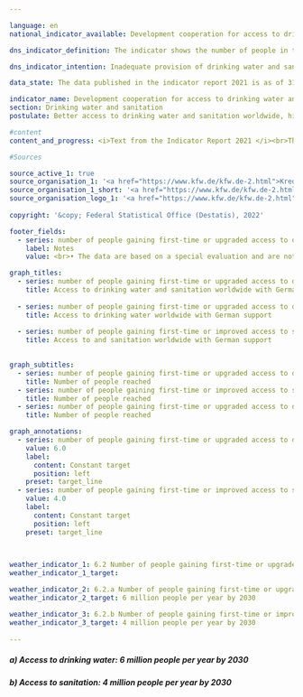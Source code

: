 ```yaml
---

language: en    
national_indicator_available: Development cooperation for access to drinking water and sanitation    

dns_indicator_definition: The indicator shows the number of people in the relevant reference year who obtained first-time or improved access to drinking water (6.2.a) and/or sanitation (6.2.b) as a direct result of German support.    

dns_indicator_intention: Inadequate provision of drinking water and sanitary facilities has far-reaching consequences for human nutrition and health.<br>The target of the German Government is that ten million people worldwide should, with German support, obtain access to drinking water and sanitation each year up to 2030. This target has now been further refined, and now six million people worldwide are to obtain access to drinking water with German support each year until 2030, while four million people in the world are to obtain access to sanitation each year with German support.    

data_state: The data published in the indicator report 2021 is as of 31.12.2020. The data shown on the DNS-Online-Platform is updated regularly, so that more current data may be available online than published in the indicator report 2021.    

indicator_name: Development cooperation for access to drinking water and sanitation    
section: Drinking water and sanitation    
postulate: Better access to drinking water and sanitation worldwide, higher (safer) quality    

#content     
content_and_progress: <i>Text from the Indicator Report 2021 </i><br>The indicator is based on data from the Kreditanstalt für Wiederaufbau (KfW) and only measures the number of people reached through its support. Measures taken by other parties, such as the Deutsche Gesellschaft für Internationale Zusammenarbeit (GIZ), Länder and private aid agencies, are not taken into account. The indicator is based exclusively on the planned scope of new funding commitments for drinking water and sanitation projects at the time of submission of the programme proposal to the Federal Ministry for Economic Cooperation and Development. The KfW assesses the number of people who, following completion of the construction projects, will have obtained first-time or improved access to drinking water and sanitation or will be able to benefit from the constructed facilities. Whether people are actually reached cannot be estimated in practice until the infrastructure has become operational, and this is not what the indicator shows. Since a person may obtain first-time or improved access to both drinking water and sanitation, double counting is possible between the two indicators and between two years.<br>The funding granted by the KfW comprises grants and loans financed from the federal budget and funds raised in the financial markets. The recipients are generally developing and emerging countries, which means that this indicator is related to indicator 17.1 – official development assistance as a proportion of gross national income.<br>In 2019 the data collection method was revised. Whereas the indicator previously counted people who were reached either directly, e.g. by domestic connections, or indirectly, e.g. the entire population of a country supported by a sectoral reform programme, it now covers only those people who are reached directly. In 2017, for instance, of the total of 28.6 million recorded beneficiaries, 9.5 million were reached indirectly. In 2018, 45.1 million out of a total of 60.3 million were indirect beneficiaries. In 2017 and 2018 the indirectly reached target group represented 33.2% and 74.8% respectively of the total number of beneficiaries. Another change lies in the fact that the figure is based only on the proportion of beneficiaries who have been reached by German-funded share of measures. Contributions made by other donors and the efforts of the host country itself are not counted. Similarly, no consideration is given to energy-efficiency measures, improvements to operational processes or renewals of pumping stations, since these do not lead directly to improved access for the target group.<br>In recent years, the planned numbers of people who were to obtain access to drinking water and sanitation with German support have always been above the target of ten million. Under the revised methodology, the planned numbers of people who were to obtain first-time or improved access in 2019 were about 14.3 million for drinking water and 6.1 million for wastewater and sanitation.<br>The commitments made by the KfW with regard to drinking water and sanitation rose by 26.0% from 2012 to 2018 to more than EUR 1 billion. By contrast with the commitments, disbursements have steadily declined since 2015 to the most recent figure of EUR 424.9 million. One of the main reasons for this lies in the time lag between commitments and payments.    

#Sources    

source_active_1: true
source_organisation_1: '<a href="https://www.kfw.de/kfw.de-2.html">Kreditanstalt für Wiederaufbau (KfW)</a>'
source_organisation_1_short: '<a href="https://www.kfw.de/kfw.de-2.html">Kreditanstalt für Wiederaufbau (KfW)</a>'
source_organisation_logo_1: '<a href="https://www.kfw.de/kfw.de-2.html"><img src="ttps://g205sdgs.github.io/sdg-indicators/public/logosEn/kfw.png" alt="Kreditanstalt für Wiederaufbau (KfW)" title=" Click here to visit the homepage of the organizationKreditanstalt für Wiederaufbau (KfW)" style="height:60px; width:148px; border: transparent"/></a>'
    
copyright: '&copy; Federal Statistical Office (Destatis), 2022'    

footer_fields:
  - series: number of people gaining first-time or upgraded access to drinking water or sanitation owing to german support
    label: Notes
    value: <br>• The data are based on a special evaluation and are not publicly available.<br>• Beginning in 2019, the time series for drinking water supply and sanitation will be reported separately.    

graph_titles: 
  - series: number of people gaining first-time or upgraded access to drinking water or sanitation owing to german support
    title: Access to drinking water and sanitation worldwide with German support
    
  - series: number of people gaining first-time or upgraded access to drinking water owing to german support
    title: Access to drinking water worldwide with German support
    
  - series: number of people gaining first-time or improved access to sanitation owing to german support
    title: Access to and sanitation worldwide with German support
        

graph_subtitles: 
  - series: number of people gaining first-time or upgraded access to drinking water owing to german support
    title: Number of people reached
  - series: number of people gaining first-time or improved access to sanitation owing to german support
    title: Number of people reached
  - series: number of people gaining first-time or upgraded access to drinking water or sanitation owing to german support
    title: Number of people reached    

graph_annotations:
  - series: number of people gaining first-time or upgraded access to drinking water owing to german support
    value: 6.0
    label:
      content: Constant target
      position: left
    preset: target_line
  - series: number of people gaining first-time or improved access to sanitation owing to german support
    value: 4.0
    label:
      content: Constant target
      position: left
    preset: target_line    

    

weather_indicator_1: 6.2 Number of people gaining first-time or upgraded access to drinking water or sanitation owing to German support
weather_indicator_1_target: 

weather_indicator_2: 6.2.a Number of people gaining first-time or upgraded access to drinking water owing to German support
weather_indicator_2_target: 6 million people per year by 2030

weather_indicator_3: 6.2.b Number of people gaining first-time or improved access to sanitation owing to German support
weather_indicator_3_target: 4 million people per year by 2030
    
---
```



<div>
  <div class="my-header">
    <h5>a) Access to drinking water: 6 million people per year by 2030
    </h5>
  </div>
  <div class="my-header-note">
  </div>
</div>
<div>
  <div class="my-header">
    <h5>b) Access to sanitation: 4 million people per year by 2030
    </h5>
  </div>
  <div class="my-header-note">
  </div>
</div>